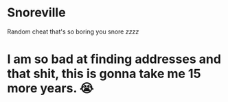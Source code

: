 # Snoreville
Random cheat that's so boring you snore *zzzz*

# I am so bad at finding addresses and that shit, this is gonna take me 15 more years. :sob:
